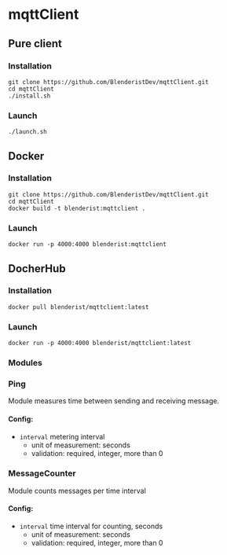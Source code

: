 # mqttClient

## Pure client
### Installation
```
git clone https://github.com/BlenderistDev/mqttClient.git
cd mqttClient
./install.sh
```
### Launch
```
./launch.sh
```

## Docker
### Installation
```
git clone https://github.com/BlenderistDev/mqttClient.git
cd mqttClient
docker build -t blenderist:mqttclient .
```
### Launch
```
docker run -p 4000:4000 blenderist:mqttclient
```

## DocherHub
### Installation
```
docker pull blenderist/mqttclient:latest 

```
### Launch
```
docker run -p 4000:4000 blenderist/mqttclient:latest
```

### Modules
### Ping
Module measures time between sending and receiving message.
#### Config:
- `interval` metering interval
  - unit of measurement: seconds
  - validation: required, integer, more than 0
### MessageCounter
Module counts messages per time interval
#### Config:
- `interval` time interval for counting, seconds
  - unit of measurement: seconds
  - validation: required, integer, more than 0
